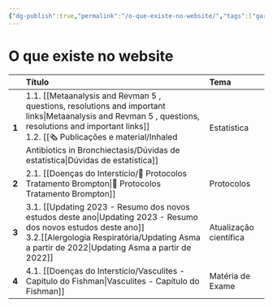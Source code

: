 ```yaml
---
{"dg-publish":true,"permalink":"/o-que-existe-no-website/","tags":["gardenEntry"]}
---
```



# O que existe no website

|       | **Título**                                                                                                                                        | **Tema**               |
|:----- |:------------------------------------------------------------------------------------------------------------------------------------------------- |:---------------------- |
| **1** | 1.1. [[Metaanalysis and Revman 5 , questions, resolutions and important links\|Metaanalysis and Revman 5 , questions, resolutions and important links]]<div><div>1.2. [[🗞 Publicações e material/Inhaled Antibiotics in Bronchiectasis/Dúvidas de estatística\|Dúvidas de estatística]]<br></div>         </div> | Estatística            |
| **2** | 2.1. [[Doenças do Interstício/🧪 Protocolos Tratamento Brompton\|🧪 Protocolos Tratamento Brompton]]                                                                                                        | Protocolos             |
| **3** | 3.1. [[Updating 2023 - Resumo dos novos estudos deste ano\|Updating 2023 - Resumo dos novos estudos deste ano]]<div>3.2.[[Alergologia Respiratória/Updating Asma a partir de 2022\|Updating Asma a partir de 2022]]&nbsp;</div>                                                                | Atualização científica |
| **4** | 4.1. [[Doenças do Interstício/Vasculites - Capítulo do Fishman\|Vasculites - Capítulo do Fishman]]                                                                                                         | Matéria de Exame       |


